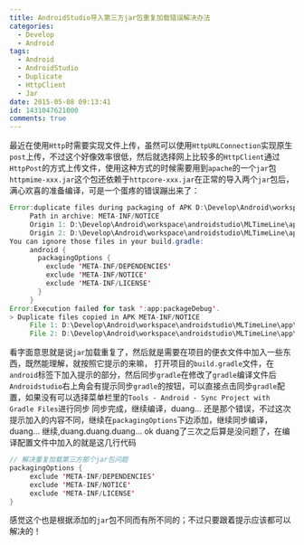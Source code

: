 ```yaml
---
title: AndroidStudio导入第三方jar包重复加载错误解决办法
categories:
  - Develop
  - Android
tags:
  - Android
  - AndroidStudio
  - Duplicate
  - HttpClient
  - Jar
date: 2015-05-08 09:13:41
id: 1431047621000
comments: true
---
```


最近在使用`Http`时需要实现文件上传，虽然可以使用`HttpURLConnection`实现原生`post`上传，不过这个好像效率很低，然后就选择网上比较多的`HttpClient`通过`HttpPost`的方式上传文件，使用这种方式的时候需要用到`apache`的一个`jar`包`httpmime-xxx.jar`这个包还依赖于`httpcore-xxx.jar`在正常的导入两个`jar`包后，满心欢喜的准备编译，可是一个蛋疼的错误蹦出来了：
```java
Error:duplicate files during packaging of APK D:\Develop\Android\workspace\androidstudio\MLTimeLine\app\build\outputs\apk\app-debug-unaligned.apk
     Path in archive: META-INF/NOTICE
     Origin 1: D:\Develop\Android\workspace\androidstudio\MLTimeLine\app\libs\httpcore-4.3.jar
     Origin 2: D:\Develop\Android\workspace\androidstudio\MLTimeLine\app\libs\httpmime-4.3.1.jar
You can ignore those files in your build.gradle:
     android {
       packagingOptions {
         exclude 'META-INF/DEPENDENCIES'
         exclude 'META-INF/NOTICE'
         exclude 'META-INF/LICENSE'
       }
     }
Error:Execution failed for task ':app:packageDebug'.
> Duplicate files copied in APK META-INF/NOTICE
     File 1: D:\Develop\Android\workspace\androidstudio\MLTimeLine\app\libs\httpcore-4.3.jar
     File 2: D:\Develop\Android\workspace\androidstudio\MLTimeLine\app\libs\httpcore-4.3.jar
```
看字面意思就是说`jar`加载重复了，然后就是需要在项目的便衣文件中加入一些东西，既然能理解，就按照它提示的来嘛，
打开项目的`build.gradle`文件，在`android`标签下加入提示的部分，然后同步`gradle`在修改了`gradle`编译文件后`Androidstudio`右上角会有提示同步`gradle`的按钮，可以直接点击同步`gradle`配置，如果没有可以选择菜单栏里的`Tools - Android - Sync Project with Gradle Files`进行同步
同步完成，继续编译，duang...
还是那个错误，不过这次提示加入的内容不同，继续在`packagingOptions`下边添加，继续同步编译，duang...
继续,duang.duang.duang...
ok duang了三次之后算是没问题了，在编译配置文件中加入的就是这几行代码
```java
// 解决重复加载第三方那个jar包问题
packagingOptions {
     exclude 'META-INF/DEPENDENCIES'
     exclude 'META-INF/NOTICE'
     exclude 'META-INF/LICENSE'
}
```
感觉这个也是根据添加的`jar`包不同而有所不同的；不过只要跟着提示应该都可以解决的！